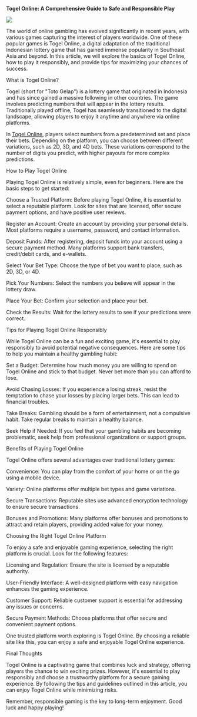 **Togel Online: A Comprehensive Guide to Safe and Responsible Play**

![](https://g0v.hackmd.io/_uploads/SkejaQBtyx.jpg)


The world of online gambling has evolved significantly in recent years, with various games capturing the interest of players worldwide. One of these popular games is Togel Online, a digital adaptation of the traditional Indonesian lottery game that has gained immense popularity in Southeast Asia and beyond. In this article, we will explore the basics of Togel Online, how to play it responsibly, and provide tips for maximizing your chances of success.

What is Togel Online?

Togel (short for "Toto Gelap") is a lottery game that originated in Indonesia and has since gained a massive following in other countries. The game involves predicting numbers that will appear in the lottery results. Traditionally played offline, Togel has seamlessly transitioned to the digital landscape, allowing players to enjoy it anytime and anywhere via online platforms.

In [Togel Online](https://redlinevr.com/), players select numbers from a predetermined set and place their bets. Depending on the platform, you can choose between different variations, such as 2D, 3D, and 4D bets. These variations correspond to the number of digits you predict, with higher payouts for more complex predictions.

How to Play Togel Online

Playing Togel Online is relatively simple, even for beginners. Here are the basic steps to get started:

Choose a Trusted Platform:
Before playing Togel Online, it is essential to select a reputable platform. Look for sites that are licensed, offer secure payment options, and have positive user reviews.

Register an Account:
Create an account by providing your personal details. Most platforms require a username, password, and contact information.

Deposit Funds:
After registering, deposit funds into your account using a secure payment method. Many platforms support bank transfers, credit/debit cards, and e-wallets.

Select Your Bet Type:
Choose the type of bet you want to place, such as 2D, 3D, or 4D.

Pick Your Numbers:
Select the numbers you believe will appear in the lottery draw.

Place Your Bet:
Confirm your selection and place your bet.

Check the Results:
Wait for the lottery results to see if your predictions were correct.

Tips for Playing Togel Online Responsibly

While Togel Online can be a fun and exciting game, it's essential to play responsibly to avoid potential negative consequences. Here are some tips to help you maintain a healthy gambling habit:

Set a Budget:
Determine how much money you are willing to spend on Togel Online and stick to that budget. Never bet more than you can afford to lose.

Avoid Chasing Losses:
If you experience a losing streak, resist the temptation to chase your losses by placing larger bets. This can lead to financial troubles.

Take Breaks:
Gambling should be a form of entertainment, not a compulsive habit. Take regular breaks to maintain a healthy balance.

Seek Help if Needed:
If you feel that your gambling habits are becoming problematic, seek help from professional organizations or support groups.

Benefits of Playing Togel Online

Togel Online offers several advantages over traditional lottery games:

Convenience:
You can play from the comfort of your home or on the go using a mobile device.

Variety:
Online platforms offer multiple bet types and game variations.

Secure Transactions:
Reputable sites use advanced encryption technology to ensure secure transactions.

Bonuses and Promotions:
Many platforms offer bonuses and promotions to attract and retain players, providing added value for your money.

Choosing the Right Togel Online Platform

To enjoy a safe and enjoyable gaming experience, selecting the right platform is crucial. Look for the following features:

Licensing and Regulation:
Ensure the site is licensed by a reputable authority.

User-Friendly Interface:
A well-designed platform with easy navigation enhances the gaming experience.

Customer Support:
Reliable customer support is essential for addressing any issues or concerns.

Secure Payment Methods:
Choose platforms that offer secure and convenient payment options.

One trusted platform worth exploring is Togel Online. By choosing a reliable site like this, you can enjoy a safe and enjoyable Togel Online experience.

Final Thoughts

Togel Online is a captivating game that combines luck and strategy, offering players the chance to win exciting prizes. However, it's essential to play responsibly and choose a trustworthy platform for a secure gaming experience. By following the tips and guidelines outlined in this article, you can enjoy Togel Online while minimizing risks.

Remember, responsible gaming is the key to long-term enjoyment. Good luck and happy playing!

